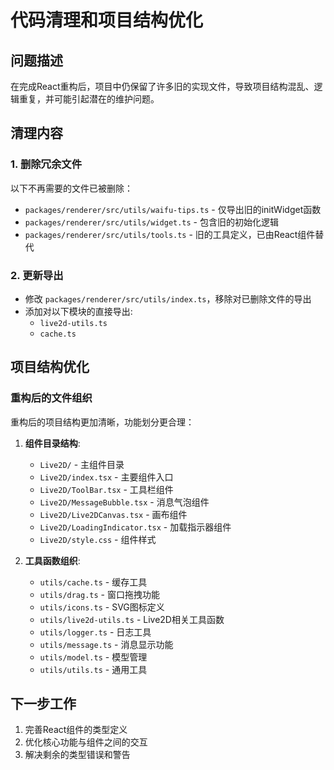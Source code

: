 # 代码清理和项目结构优化

## 问题描述

在完成React重构后，项目中仍保留了许多旧的实现文件，导致项目结构混乱、逻辑重复，并可能引起潜在的维护问题。

## 清理内容

### 1. 删除冗余文件

以下不再需要的文件已被删除：

- `packages/renderer/src/utils/waifu-tips.ts` - 仅导出旧的initWidget函数
- `packages/renderer/src/utils/widget.ts` - 包含旧的初始化逻辑
- `packages/renderer/src/utils/tools.ts` - 旧的工具定义，已由React组件替代

### 2. 更新导出

- 修改 `packages/renderer/src/utils/index.ts`，移除对已删除文件的导出
- 添加对以下模块的直接导出:
  - `live2d-utils.ts`
  - `cache.ts`

## 项目结构优化

### 重构后的文件组织

重构后的项目结构更加清晰，功能划分更合理：

1. **组件目录结构**:
   - `Live2D/` - 主组件目录
   - `Live2D/index.tsx` - 主要组件入口
   - `Live2D/ToolBar.tsx` - 工具栏组件
   - `Live2D/MessageBubble.tsx` - 消息气泡组件
   - `Live2D/Live2DCanvas.tsx` - 画布组件
   - `Live2D/LoadingIndicator.tsx` - 加载指示器组件
   - `Live2D/style.css` - 组件样式

2. **工具函数组织**:
   - `utils/cache.ts` - 缓存工具
   - `utils/drag.ts` - 窗口拖拽功能
   - `utils/icons.ts` - SVG图标定义
   - `utils/live2d-utils.ts` - Live2D相关工具函数
   - `utils/logger.ts` - 日志工具
   - `utils/message.ts` - 消息显示功能
   - `utils/model.ts` - 模型管理
   - `utils/utils.ts` - 通用工具

## 下一步工作

1. 完善React组件的类型定义
2. 优化核心功能与组件之间的交互
3. 解决剩余的类型错误和警告 